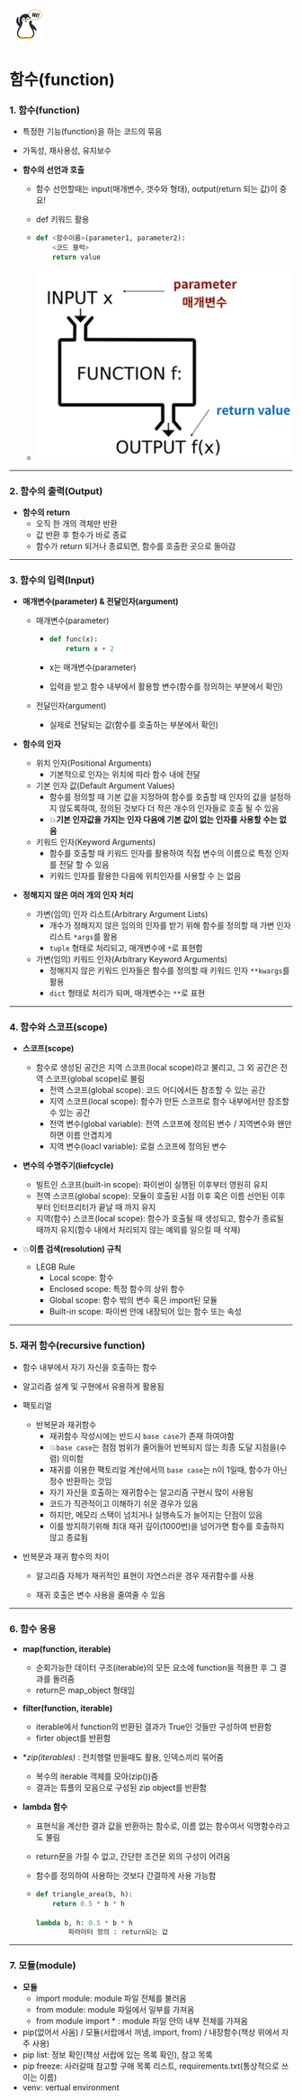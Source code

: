 ## ![펭귄](function.assets/펭귄.png)

# 함수(function)



### 1. 함수(function)

* 특정한 기능(function)을 하는 코드의 묶음

* 가독성, 재사용성, 유지보수

* **함수의 선언과 호출**

  * 함수 선언할때는 input(매개변수, 갯수와 형태), output(return 되는 값)이 중요!

  * def 키워드 활용
  
  * ```python
    def <함수이름>(parameter1, parameter2):
        <코드 블럭>
        return value
    ```
  
  * ![image-20220130114315966](function.assets/image-20220130114315966.png)
  

---



### 2. 함수의 출력(Output)

* **함수의 return**
  * 오직 한 개의 객체만 반환
  * 값 반환 후 함수가 바로 종료
  * 함수가 return 되거나 종료되면, 함수를 호출한 곳으로 돌아감




---



### 3. 함수의 입력(Input)

* **매개변수(parameter) & 전달인자(argument)**

  * 매개변수(parameter)

    * ```python
      def func(x):
          return x + 2
      ```

    * x는 매개변수(parameter)

    * 입력을 받고 함수 내부에서 활용할 변수(함수를 정의하는 부분에서 확인)

  * 전달인자(argument)

    * 실제로 전달되는 값(함수를 호출하는 부분에서 확인)

* **함수의 인자**

  * 위치 인자(Positional Arguments)
    * 기본적으로 인자는 위치에 따라 함수 내에 전달
  * 기본 인자 값(Default Argument Values)
    * 함수를 정의할 때 기본 값을 지정하여 함수를 호출할 때 인자의 값을 설정하지 않도록하여, 정의된 것보다 더 적은 개수의 인자들로 호출 될 수 있음
    * 💥**기본 인자값을 가지는 인자 다음에 기본 값이 없는 인자를 사용할 수는 없음**
  * 키워드 인자(Keyword Arguments)
    * 함수를 호출할 때 키워드 인자를 활용하여 직접 변수의 이름으로 특정 인자를 전달 할 수 있음
    * 키워드 인자를 활용한 다음에 위치인자를 사용할 수 는 없음

* **정해지지 않은 여러 개의 인자 처리**
  * 가변(임의) 인자 리스트(Arbitrary Argument Lists)
    * 개수가 정해지지 않은 임의의 인자를 받기 위해 함수를 정의할 때 가변 인자 리스트 `*args`를 활용
    * `tuple` 형태로 처리되고, 매개변수에 `*`로 표현함
  * 가변(임의) 키워드 인자(Arbitrary Keyword Arguments)
    * 정해지지 않은 키워드 인자들은 함수를 정의할 때 키워드 인자 `**kwargs`를 활용
    * `dict` 형태로 처리가 되며, 매개변수는 `**`로 표현

---

### 4. 함수와 스코프(scope)

* **스코프(scope)**
  * 함수로 생성된 공간은 지역 스코프(local scope)라고 불리고, 그 외 공간은 전역 스코프(global scope)로 불림
    * 전역 스코프(global scope): 코드 어디에서든 참조할 수 있는 공간
    * 지역 스코프(local scope): 함수가 만든 스코프로 함수 내부에서만 참조할 수 있는 공간
    * 전역 변수(global variable): 전역 스코프에 정의된 변수 / 지역변수와 왠만하면 이름 안겹치게
    * 지역 변수(loacl variable): 로컬 스코프에 정의된 변수 
* **변수의 수명주기(liefcycle)**
  * 빌트인 스코프(built-in scope): 파이썬이 실행된 이후부터 영원히 유지
  * 전역 스코프(global scope): 모듈이 호출된 시점 이후 혹은 이름 선언된 이후부터 인터프리터가 끝날 때 까지 유지
  * 지역(함수) 스코프(local scope): 함수가 호출될 때 생성되고, 함수가 종료될 때까지 유지(함수 내에서 처리되지 않는 예외를 일으킬 때 삭제)

* 💥**이름 검색(resolution) 규칙**
  * LEGB Rule
    * Local scope: 함수
    * Enclosed scope: 특정 함수의 상위 함수
    * Global scope: 함수 밖의 변수 혹은 import된 모듈
    * Built-in scope: 파이썬 안에 내장되어 있는 함수 또는 속성



---



### 5. 재귀 함수(recursive function)

* 함수 내부에서 자기 자신을 호출하는 함수

* 알고리즘 설계 및 구현에서 유용하게 활용됨

* 팩토리얼

  * 반복문과 재귀함수
    * 재귀함수 작성시에는 반드시 `base case`가 존재 하여야함
    * 💥`base case`는 점점 범위가 줄어들어 반복되지 않는 최종 도달 지점을(수렴) 의미함
    * 재귀를 이용한 팩토리얼 계산에서의 `base case`는 n이 1일때, 함수가 아닌 정수 반환하는 것임
    * 자기 자신을 호출하는 재귀함수는 알고리즘 구현시 많이 사용됨
    * 코드가 직관적이고 이해하기 쉬운 경우가 있음
    * 하지만, 메모리 스택이 넘치거나 실행속도가 늘어지는 단점이 있음
    * 이를 방지하기위해 최대 재귀 깊이(1000번)을 넘어가면 함수를 호출하지 않고 종료됨

* 반복문과 재귀 함수의 차이

  * 알고리즘 자체가 재귀적인 표현이 자연스러운 경우 재귀함수를 사용

  * 재귀 호출은 변수 사용을 줄여줄 수 있음

    

---



### 6. 함수 응용

* **map(function, iterable)**
  * 순회가능한 데이터 구조(iterable)의 모든 요소에 function을 적용한 후 그 결과를 돌려줌
  * return은 map_object 형태임

* **filter(function, iterable)**
  * iterable에서 function의 반환된 결과가 True인 것들만 구성하여 반환함
  * firter object를 반환함
* **zip(*iterables)** : 전치행렬 만들때도 활용, 인덱스끼리 묶어줌
  
  * 복수의 iterable 객체를 모아(zip())줌
  * 결과는 튜플의 모음으로 구성된 zip object를 반환함
  
* **lambda 함수**

  * 표현식을 계산한 결과 값을 반환하는 함수로, 이름 없는 함수여서 익명함수라고도 불림

  * return문을 가질 수 없고, 간단한 조건문 외의 구성이 어려움

  * 함수를 정의하여 사용하는 것보다 간결하게 사용 가능함

  * ```python
    def triangle_area(b, h):
        return 0.5 * b * h
    
    lambda b, h: 0.5 * b * h
    		파라미터 정의 : return되는 값
    ```



---



### 7. 모듈(module)

* **모듈**
  * import module: module 파일 전체를 불러옴
  * from module: module 파일에서 일부를 가져옴
  * from module import * : module 파일 안의 내부 전체를 가져옴
* pip(없어서 사옴) / 모듈(서랍에서 꺼냄, import, from) / 내장함수(책상 위에서 자주 사용)
* pip list: 정보 확인(책상 서랍에 있는 목록 확인), 참고 목록
* pip freeze: 사러갈때 참고할 구매 목록 리스트, requirements.txt(통상적으로 쓰이는 이름)
* venv: vertual environment
